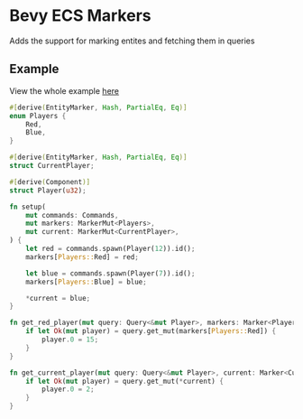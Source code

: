# Bevy ECS Markers

Adds the support for marking entites and fetching them in queries

## Example

View the whole example [here](examples/markers.rs)

```rust
#[derive(EntityMarker, Hash, PartialEq, Eq)]
enum Players {
    Red,
    Blue,
}

#[derive(EntityMarker, Hash, PartialEq, Eq)]
struct CurrentPlayer;

#[derive(Component)]
struct Player(u32);

fn setup(
    mut commands: Commands,
    mut markers: MarkerMut<Players>,
    mut current: MarkerMut<CurrentPlayer>,
) {
    let red = commands.spawn(Player(12)).id();
    markers[Players::Red] = red;

    let blue = commands.spawn(Player(7)).id();
    markers[Players::Blue] = blue;

    *current = blue;
}

fn get_red_player(mut query: Query<&mut Player>, markers: Marker<Players>) {
    if let Ok(mut player) = query.get_mut(markers[Players::Red]) {
        player.0 = 15;
    }
}

fn get_current_player(mut query: Query<&mut Player>, current: Marker<CurrentPlayer>) {
    if let Ok(mut player) = query.get_mut(*current) {
        player.0 = 2;
    }
}
```
